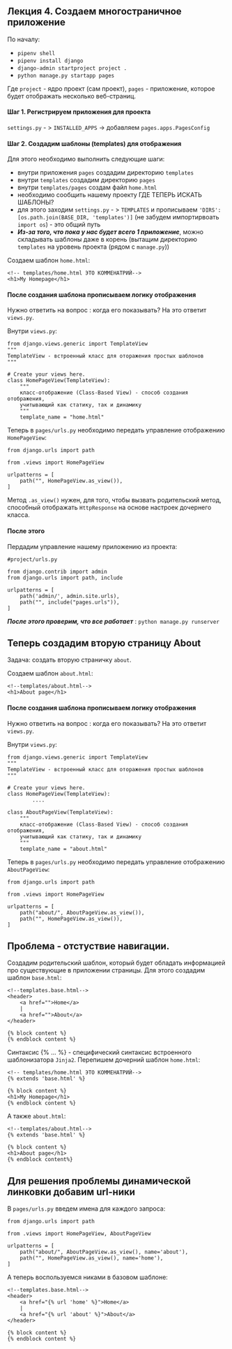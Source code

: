 ## Лекция 4. Создаем многостраничное приложение
По началу:
* ```pipenv shell```
* ```pipenv install django```
* ```django-admin startproject project .```
* ```python manage.py startapp pages```

Где ```project``` - ядро проект (сам проект), ```pages``` - приложение, которое будет отображать несколько веб-страниц.

#### Шаг 1. Регистрируем приложения для проекта
```settings.py``` - > ```INSTALLED_APPS``` -> добавляем ```pages.apps.PagesConfig```

#### Шаг 2. Создадим шаблоны (templates) для отображения
Для этого необходимо выполнить следующие шаги:
* внутри приложения ```pages``` создадим директорию ```templates```
* внутри ```templates``` создадим директорию ```pages```
* внутри ```templates/pages``` создам файл ```home.html```
* необходимо сообщить нашему проекту ГДЕ ТЕПЕРЬ ИСКАТЬ ШАБЛОНЫ?
* для этого заходим ```settings.py``` - > ```TEMPLATES``` и прописываем
```'DIRS': [os.path.join(BASE_DIR, 'templates')]``` (не забудем импортирвоать ```import os```) - это общий путь
* ***Из-за того, что пока у нас будет всего 1 приложение***, можно складывать шаблоны даже в корень (вытащим директорию ```templates``` на уровень проекта (рядом с ```manage.py```))

Создаем шаблон ```home.html```:
```
<!-- templates/home.html ЭТО КОММЕНАТРИЙ-->
<h1>My Homepage</h1>
```

#### После создания шаблона прописываем логику отображения
Нужно ответить на вопрос : когда его показывать? На это ответит
```views.py```.

Внутри ```views.py```:
```
from django.views.generic import TemplateView
"""
TemplateView - встроенный класс для оторажения простых шаблонов
"""

# Create your views here.
class HomePageView(TemplateView):
    """
    класс-отображение (Class-Based View) - способ создания отображения,
    учитывающий как статику, так и динамику
    """
    template_name = "home.html"
```

Теперь в ```pages/urls.py``` необходимо передать управление отображению ```HomePageView```:
```
from django.urls import path 

from .views import HomePageView

urlpatterns = [
    path("", HomePageView.as_view()),
]
```
Метод ```.as_view()``` нужен, для того, чтобы вызвать родительский метод, способный отображать ```HttpResponse``` на основе настроек дочернего класса.

#### После этого
Пердадим управление нашему приложению из проекта:
```
#project/urls.py

from django.contrib import admin
from django.urls import path, include

urlpatterns = [
    path('admin/', admin.site.urls),
    path("", include("pages.urls")),
]
```

***После этого проверим, что все работает*** : ```python manage.py runserver``` 

## Теперь создадим вторую страницу About
Задача: создать вторую страничку ```about```.

Создаем шаблон ```about.html```:
```
<!--templates/about.html-->
<h1>About page</h1>
```

#### После создания шаблона прописываем логику отображения
Нужно ответить на вопрос : когда его показывать? На это ответит
```views.py```.

Внутри ```views.py```:
```
from django.views.generic import TemplateView
"""
TemplateView - встроенный класс для оторажения простых шаблонов
"""

# Create your views here.
class HomePageView(TemplateView):
        ....

class AboutPageView(TemplateView):
    """
    класс-отображение (Class-Based View) - способ создания отображения,
    учитывающий как статику, так и динамику
    """
    template_name = "about.html"
```


Теперь в ```pages/urls.py``` необходимо передать управление отображению ```AboutPageView```:
```
from django.urls import path 

from .views import HomePageView

urlpatterns = [
    path("about/", AboutPageView.as_view()),
    path("", HomePageView.as_view()),
]
```

## Проблема - отстуствие навигации.
Создадим родительский шаблон, который будет обладать информацией про
существующие в приложении страницы. Для этого создадим шаблон ```base.html```:
```
<!--templates.base.html-->
<header>
    <a href="">Home</a> 
    |
    <a href="">About</a>
</header>

{% block content %}
{% endblock content %}

```

Синтаксис {% ... %} - специфический синтаксис встроенного шаблонизатора ```Jinja2```. Перепишем дочерний шаблон ```home.html```:
```
<!-- templates/home.html ЭТО КОММЕНАТРИЙ-->
{% extends 'base.html' %}

{% block content %}
<h1>My Homepage</h1>
{% endblock content %}
```
А также ```about.html```:
```
<!--templates/about.html-->
{% extends 'base.html' %}

{% block content %}
<h1>About page</h1>
{% endblock content%}
```
## Для решения проблемы динамической линковки добавим url-ники
В ```pages/urls.py``` введем имена для каждого запроса:
```
from django.urls import path 

from .views import HomePageView, AboutPageView

urlpatterns = [
    path("about/", AboutPageView.as_view(), name='about'),
    path("", HomePageView.as_view(), name='home'),
]
```

А теперь воспользуемся никами в базовом шаблоне:
```
<!--templates.base.html-->
<header>
    <a href="{% url 'home' %}">Home</a> 
    |
    <a href="{% url 'about' %}">About</a>
</header>

{% block content %}
{% endblock content %}
```

